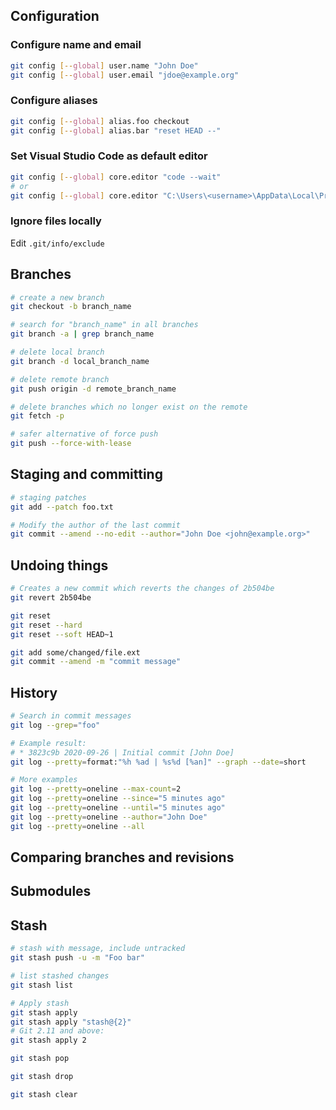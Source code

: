 ## Configuration

### Configure name and email

```bash
git config [--global] user.name "John Doe"
git config [--global] user.email "jdoe@example.org"
```

### Configure aliases

```bash
git config [--global] alias.foo checkout
git config [--global] alias.bar "reset HEAD --"
```

### Set Visual Studio Code as default editor

```bash
git config [--global] core.editor "code --wait"
# or
git config [--global] core.editor "C:\Users\<username>\AppData\Local\Programs\Microsoft VS Code\Code.exe --wait"
```

### Ignore files locally

Edit ```.git/info/exclude```<br>

## Branches

```bash
# create a new branch
git checkout -b branch_name

# search for "branch_name" in all branches
git branch -a | grep branch_name

# delete local branch
git branch -d local_branch_name

# delete remote branch
git push origin -d remote_branch_name

# delete branches which no longer exist on the remote
git fetch -p

# safer alternative of force push
git push --force-with-lease
```

## Staging and committing

```bash
# staging patches
git add --patch foo.txt

# Modify the author of the last commit
git commit --amend --no-edit --author="John Doe <john@example.org>"
```

## Undoing things

```bash
# Creates a new commit which reverts the changes of 2b504be
git revert 2b504be

git reset
git reset --hard
git reset --soft HEAD~1

git add some/changed/file.ext
git commit --amend -m "commit message"
```

## History

```bash
# Search in commit messages
git log --grep="foo"

# Example result:
# * 3823c9b 2020-09-26 | Initial commit [John Doe]
git log --pretty=format:"%h %ad | %s%d [%an]" --graph --date=short

# More examples
git log --pretty=oneline --max-count=2
git log --pretty=oneline --since="5 minutes ago"
git log --pretty=oneline --until="5 minutes ago"
git log --pretty=oneline --author="John Doe"
git log --pretty=oneline --all
```

## Comparing branches and revisions

## Submodules

## Stash

```bash
# stash with message, include untracked
git stash push -u -m "Foo bar"

# list stashed changes
git stash list

# Apply stash
git stash apply
git stash apply "stash@{2}"
# Git 2.11 and above:
git stash apply 2

git stash pop

git stash drop

git stash clear
```
